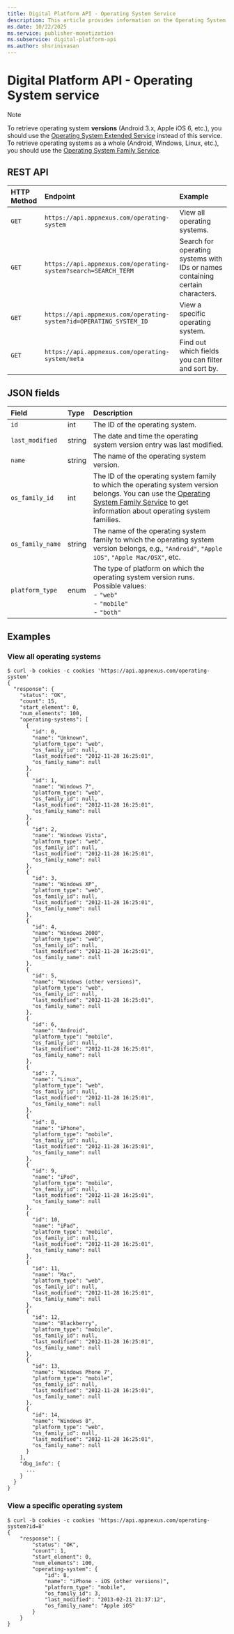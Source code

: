 ```yaml
---
title: Digital Platform API - Operating System Service
description: This article provides information on the Operating System service with examples.
ms.date: 10/22/2025
ms.service: publisher-monetization
ms.subservice: digital-platform-api
ms.author: shsrinivasan
---
```


# Digital Platform API - Operating System service

> [!NOTE]
> To retrieve operating system **versions** (Android 3.x, Apple iOS 6, etc.), you should use the [Operating System Extended Service](./operating-system-extended-service.md) instead of this service. To retrieve operating systems as a whole (Android, Windows, Linux, etc.), you should use the [Operating System Family Service](./operating-system-family-service.md).

## REST API

| HTTP Method | Endpoint | Example |
|:---|:---|:---|
| `GET` | `https://api.appnexus.com/operating-system` | View all operating systems. |
| `GET` | `https://api.appnexus.com/operating-system?search=SEARCH_TERM` | Search for operating systems with IDs or names containing certain characters. |
| `GET` | `https://api.appnexus.com/operating-system?id=OPERATING_SYSTEM_ID` | View a specific operating system. |
| `GET` | `https://api.appnexus.com/operating-system/meta` | Find out which fields you can filter and sort by. |

## JSON fields

| Field | Type | Description |
|:---|:---|:---|
| `id` | int | The ID of the operating system. |
| `last_modified` | string | The date and time the operating system version entry was last modified. |
| `name` | string | The name of the operating system version. |
| `os_family_id` | int | The ID of the operating system family to which the operating system version belongs. You can use the [Operating System Family Service](./operating-system-family-service.md) to get information about operating system families. |
| `os_family_name` | string | The name of the operating system family to which the operating system version belongs, e.g., `"Android"`, `"Apple iOS"`, `"Apple Mac/OSX"`, etc. |
| `platform_type` | enum | The type of platform on which the operating system version runs. Possible values: <br> - `"web"` <br> - `"mobile"` <br> - `"both"` |

## Examples

### View all operating systems

```
$ curl -b cookies -c cookies 'https://api.appnexus.com/operating-system'
{
  "response": {
    "status": "OK",
    "count": 15,
    "start_element": 0,
    "num_elements": 100,
    "operating-systems": [
      {
        "id": 0,
        "name": "Unknown",
        "platform_type": "web",
        "os_family_id": null,
        "last_modified": "2012-11-28 16:25:01",
        "os_family_name": null
      },
      {
        "id": 1,
        "name": "Windows 7",
        "platform_type": "web",
        "os_family_id": null,
        "last_modified": "2012-11-28 16:25:01",
        "os_family_name": null
      },
      {
        "id": 2,
        "name": "Windows Vista",
        "platform_type": "web",
        "os_family_id": null,
        "last_modified": "2012-11-28 16:25:01",
        "os_family_name": null
      },
      {
        "id": 3,
        "name": "Windows XP",
        "platform_type": "web",
        "os_family_id": null,
        "last_modified": "2012-11-28 16:25:01",
        "os_family_name": null
      },
      {
        "id": 4,
        "name": "Windows 2000",
        "platform_type": "web",
        "os_family_id": null,
        "last_modified": "2012-11-28 16:25:01",
        "os_family_name": null
      },
      {
        "id": 5,
        "name": "Windows (other versions)",
        "platform_type": "web",
        "os_family_id": null,
        "last_modified": "2012-11-28 16:25:01",
        "os_family_name": null
      },
      {
        "id": 6,
        "name": "Android",
        "platform_type": "mobile",
        "os_family_id": null,
        "last_modified": "2012-11-28 16:25:01",
        "os_family_name": null
      },
      {
        "id": 7,
        "name": "Linux",
        "platform_type": "web",
        "os_family_id": null,
        "last_modified": "2012-11-28 16:25:01",
        "os_family_name": null
      },
      {
        "id": 8,
        "name": "iPhone",
        "platform_type": "mobile",
        "os_family_id": null,
        "last_modified": "2012-11-28 16:25:01",
        "os_family_name": null
      },
      {
        "id": 9,
        "name": "iPod",
        "platform_type": "mobile",
        "os_family_id": null,
        "last_modified": "2012-11-28 16:25:01",
        "os_family_name": null
      },
      {
        "id": 10,
        "name": "iPad",
        "platform_type": "mobile",
        "os_family_id": null,
        "last_modified": "2012-11-28 16:25:01",
        "os_family_name": null
      },
      {
        "id": 11,
        "name": "Mac",
        "platform_type": "web",
        "os_family_id": null,
        "last_modified": "2012-11-28 16:25:01",
        "os_family_name": null
      },
      {
        "id": 12,
        "name": "Blackberry",
        "platform_type": "mobile",
        "os_family_id": null,
        "last_modified": "2012-11-28 16:25:01",
        "os_family_name": null
      },
      {
        "id": 13,
        "name": "Windows Phone 7",
        "platform_type": "mobile",
        "os_family_id": null,
        "last_modified": "2012-11-28 16:25:01",
        "os_family_name": null
      },
      {
        "id": 14,
        "name": "Windows 8",
        "platform_type": "web",
        "os_family_id": null,
        "last_modified": "2012-11-28 16:25:01",
        "os_family_name": null
      }
    ],
    "dbg_info": {
      ...
    }
  }
}
```

### View a specific operating system

```
$ curl -b cookies -c cookies 'https://api.appnexus.com/operating-system?id=8'
{
    "response": {
        "status": "OK",
        "count": 1,
        "start_element": 0,
        "num_elements": 100,
        "operating-system": {
            "id": 8,
            "name": "iPhone - iOS (other versions)",
            "platform_type": "mobile",
            "os_family_id": 3,
            "last_modified": "2013-02-21 21:37:12",
            "os_family_name": "Apple iOS"
        }
    }
}
```
